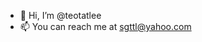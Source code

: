 - 👋 Hi, I’m @teotatlee
- 📫 You can reach me at sgttl@yahoo.com

<!---
teotatlee/teotatlee is a ✨ special ✨ repository because its `README.md` (this file) appears on your GitHub profile.
You can click the Preview link to take a look at your changes.
--->
